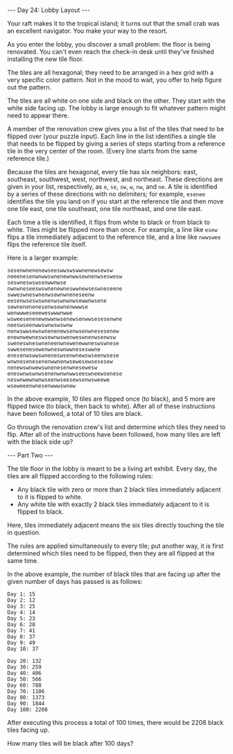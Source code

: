 --- Day 24: Lobby Layout ---

Your raft makes it to the tropical island; it turns out that the small crab was
an excellent navigator. You make your way to the resort.

As you enter the lobby, you discover a small problem: the floor is being
renovated. You can't even reach the check-in desk until they've finished
installing the new tile floor.

The tiles are all hexagonal; they need to be arranged in a hex grid with a very
specific color pattern. Not in the mood to wait, you offer to help figure out
the pattern.

The tiles are all white on one side and black on the other. They start with the
white side facing up. The lobby is large enough to fit whatever pattern might
need to appear there.

A member of the renovation crew gives you a list of the tiles that need to be
flipped over (your puzzle input). Each line in the list identifies a single
tile that needs to be flipped by giving a series of steps starting from a
reference tile in the very center of the room. (Every line starts from the same
reference tile.)

Because the tiles are hexagonal, every tile has six neighbors: east, southeast,
southwest, west, northwest, and northeast. These directions are given in your
list, respectively, as `e`, `se`, `sw`, `w`, `nw`, and `ne`. A tile is
identified by a series of these directions with no delimiters; for example,
`esenee` identifies the tile you land on if you start at the reference tile and
then move one tile east, one tile southeast, one tile northeast, and one tile
east.

Each time a tile is identified, it flips from white to black or from black to
white. Tiles might be flipped more than once. For example, a line like `esew`
flips a tile immediately adjacent to the reference tile, and a line like
`nwwswee` flips the reference tile itself.

Here is a larger example:

    sesenwnenenewseeswwswswwnenewsewsw
    neeenesenwnwwswnenewnwwsewnenwseswesw
    seswneswswsenwwnwse
    nwnwneseeswswnenewneswwnewseswneseene
    swweswneswnenwsewnwneneseenw
    eesenwseswswnenwswnwnwsewwnwsene
    sewnenenenesenwsewnenwwwse
    wenwwweseeeweswwwnwwe
    wsweesenenewnwwnwsenewsenwwsesesenwne
    neeswseenwwswnwswswnw
    nenwswwsewswnenenewsenwsenwnesesenew
    enewnwewneswsewnwswenweswnenwsenwsw
    sweneswneswneneenwnewenewwneswswnese
    swwesenesewenwneswnwwneseswwne
    enesenwswwswneneswsenwnewswseenwsese
    wnwnesenesenenwwnenwsewesewsesesew
    nenewswnwewswnenesenwnesewesw
    eneswnwswnwsenenwnwnwwseeswneewsenese
    neswnwewnwnwseenwseesewsenwsweewe
    wseweeenwnesenwwwswnew

In the above example, 10 tiles are flipped once (to black), and 5 more are
flipped twice (to black, then back to white). After all of these instructions
have been followed, a total of 10 tiles are black.

Go through the renovation crew's list and determine which tiles they need to
flip. After all of the instructions have been followed, how many tiles are left
with the black side up?

--- Part Two ---

The tile floor in the lobby is meant to be a living art exhibit. Every day, the
tiles are all flipped according to the following rules:

 - Any black tile with zero or more than 2 black tiles immediately adjacent to
   it is flipped to white.
 - Any white tile with exactly 2 black tiles immediately adjacent to it is
   flipped to black.

Here, tiles immediately adjacent means the six tiles directly touching the tile
in question.

The rules are applied simultaneously to every tile; put another way, it is
first determined which tiles need to be flipped, then they are all flipped at
the same time.

In the above example, the number of black tiles that are facing up after the
given number of days has passed is as follows:

    Day 1: 15
    Day 2: 12
    Day 3: 25
    Day 4: 14
    Day 5: 23
    Day 6: 28
    Day 7: 41
    Day 8: 37
    Day 9: 49
    Day 10: 37

    Day 20: 132
    Day 30: 259
    Day 40: 406
    Day 50: 566
    Day 60: 788
    Day 70: 1106
    Day 80: 1373
    Day 90: 1844
    Day 100: 2208

After executing this process a total of 100 times, there would be 2208 black
tiles facing up.

How many tiles will be black after 100 days?

